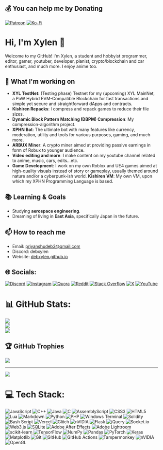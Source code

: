   ## 💰 You can help me by Donating
  [![Patreon](https://img.shields.io/badge/Patreon-F96854?style=for-the-badge&logo=patreon&logoColor=white)](https://patreon.com/debxylen) [![Ko-Fi](https://img.shields.io/badge/Ko--fi-F16061?style=for-the-badge&logo=ko-fi&logoColor=white)](https://ko-fi.com/debxylen) 

# Hi, I'm Xylen 👋

Welcome to my GitHub! I'm Xylen, a student and hobbyist programmer, editor, gamer, youtuber, developer, pianist, crypto/blockchain and car enthusiast, and much more. I enjoy anime too.

## 🌱 What I'm working on
- **XYL TestNet**: (Testing phase) Testnet for my (upcoming) XYL MainNet, a PoW Hybrid EVM-Compatible Blockchain for fast transactions and simple yet secure and straightforward dApps and contracts.
- **Kishiren Repacks**: I compress and repack games to reduce their file sizes.
- **Dynamic Block Pattern Matching (DBPM) Compression**: My compression-algorithm project.
- **XPHN Bot**: The ultimate bot with many features like currency, moderation, utility and tools for various purposes, gaming, and much more.
- **ARBUX Miner**: A crypto miner aimed at providing passive earnings in form of Robux to younger audience.
- **Video editing and more**: I make content on my youtube channel related to anime, music, cars, edits...etc.
- **Game Development**: I work on my own Roblox and UE4 games aimed at high-quality visuals instead of story or gameplay, usually themed around nature and/or a cyberpunk-ish world.
  **Kishiren VM**: My own VM, upon which my XPHN Programming Language is based.

## 📚 Learning & Goals
- Studying **aerospace engineering**.
- Dreaming of living in **East Asia**, specifically Japan in the future.

## 📫 How to reach me
- Email: [priyanshudeb3@gmail.com](mailto:priyanshudeb3@gmail.com)
- Discord: debxylen
- Website: [debxylen.github.io](https://debxylen.github.io)

## 🌐 Socials:
[![Discord](https://img.shields.io/badge/Discord-%237289DA.svg?logo=discord&logoColor=white)](https://discord.gg/https://discord.gg/PgBssnt5gJ) [![Instagram](https://img.shields.io/badge/Instagram-%23E4405F.svg?logo=Instagram&logoColor=white)](https://instagram.com/debxylen) [![Quora](https://img.shields.io/badge/Quora-%23B92B27.svg?logo=Quora&logoColor=white)](https://quora.com/profile/Xylen-7) [![Reddit](https://img.shields.io/badge/Reddit-%23FF4500.svg?logo=Reddit&logoColor=white)](https://reddit.com/user/PriyanshuDeb) [![Stack Overflow](https://img.shields.io/badge/-Stackoverflow-FE7A16?logo=stack-overflow&logoColor=white)](https://stackoverflow.com/users/16740472) [![X](https://img.shields.io/badge/X-black.svg?logo=X&logoColor=white)](https://x.com/debxylen) [![YouTube](https://img.shields.io/badge/YouTube-%23FF0000.svg?logo=YouTube&logoColor=white)](https://youtube.com/@debxylen) 

# 📊 GitHub Stats:
![](https://github-readme-stats.vercel.app/api?username=debxylen&theme=dark&hide_border=false&include_all_commits=false&count_private=false)<br/>
![](https://github-readme-streak-stats.herokuapp.com/?user=debxylen&theme=dark&hide_border=false)<br/>
![](https://github-readme-stats.vercel.app/api/top-langs/?username=debxylen&theme=dark&hide_border=false&include_all_commits=false&count_private=false&layout=compact)

## 🏆 GitHub Trophies
![](https://github-profile-trophy.vercel.app/?username=debxylen&theme=tokyonight&no-frame=false&no-bg=false&margin-w=4)

---
[![](https://visitcount.itsvg.in/api?id=debxylen&icon=2&color=1)](https://visitcount.itsvg.in)

# 💻 Tech Stack:
![JavaScript](https://img.shields.io/badge/javascript-%23323330.svg?style=for-the-badge&logo=javascript&logoColor=%23F7DF1E) ![C++](https://img.shields.io/badge/c++-%2300599C.svg?style=for-the-badge&logo=c%2B%2B&logoColor=white) ![Java](https://img.shields.io/badge/java-%23ED8B00.svg?style=for-the-badge&logo=openjdk&logoColor=white) ![C](https://img.shields.io/badge/c-%2300599C.svg?style=for-the-badge&logo=c&logoColor=white) ![AssemblyScript](https://img.shields.io/badge/assembly%20script-%23000000.svg?style=for-the-badge&logo=assemblyscript&logoColor=white) ![CSS3](https://img.shields.io/badge/css3-%231572B6.svg?style=for-the-badge&logo=css3&logoColor=white) ![HTML5](https://img.shields.io/badge/html5-%23E34F26.svg?style=for-the-badge&logo=html5&logoColor=white) ![Lua](https://img.shields.io/badge/lua-%232C2D72.svg?style=for-the-badge&logo=lua&logoColor=white) ![Markdown](https://img.shields.io/badge/markdown-%23000000.svg?style=for-the-badge&logo=markdown&logoColor=white) ![Python](https://img.shields.io/badge/python-3670A0?style=for-the-badge&logo=python&logoColor=ffdd54) ![PHP](https://img.shields.io/badge/php-%23777BB4.svg?style=for-the-badge&logo=php&logoColor=white) ![Windows Terminal](https://img.shields.io/badge/Windows%20Terminal-%234D4D4D.svg?style=for-the-badge&logo=windows-terminal&logoColor=white) ![Solidity](https://img.shields.io/badge/Solidity-%23363636.svg?style=for-the-badge&logo=solidity&logoColor=white) ![Bash Script](https://img.shields.io/badge/bash_script-%23121011.svg?style=for-the-badge&logo=gnu-bash&logoColor=white) ![Vercel](https://img.shields.io/badge/vercel-%23000000.svg?style=for-the-badge&logo=vercel&logoColor=white) ![Glitch](https://img.shields.io/badge/glitch-%233333FF.svg?style=for-the-badge&logo=glitch&logoColor=white) ![nVIDIA](https://img.shields.io/badge/cuda-000000.svg?style=for-the-badge&logo=nVIDIA&logoColor=green) ![Flask](https://img.shields.io/badge/flask-%23000.svg?style=for-the-badge&logo=flask&logoColor=white) ![jQuery](https://img.shields.io/badge/jquery-%230769AD.svg?style=for-the-badge&logo=jquery&logoColor=white) ![Socket.io](https://img.shields.io/badge/Socket.io-black?style=for-the-badge&logo=socket.io&badgeColor=010101) ![Web3.js](https://img.shields.io/badge/web3.js-F16822?style=for-the-badge&logo=web3.js&logoColor=white) ![SQLite](https://img.shields.io/badge/sqlite-%2307405e.svg?style=for-the-badge&logo=sqlite&logoColor=white) ![Adobe After Effects](https://img.shields.io/badge/Adobe%20After%20Effects-9999FF.svg?style=for-the-badge&logo=Adobe%20After%20Effects&logoColor=white) ![Adobe Lightroom](https://img.shields.io/badge/Adobe%20Lightroom-31A8FF.svg?style=for-the-badge&logo=Adobe%20Lightroom&logoColor=white) ![scikit-learn](https://img.shields.io/badge/scikit--learn-%23F7931E.svg?style=for-the-badge&logo=scikit-learn&logoColor=white) ![TensorFlow](https://img.shields.io/badge/TensorFlow-%23FF6F00.svg?style=for-the-badge&logo=TensorFlow&logoColor=white) ![NumPy](https://img.shields.io/badge/numpy-%23013243.svg?style=for-the-badge&logo=numpy&logoColor=white) ![Pandas](https://img.shields.io/badge/pandas-%23150458.svg?style=for-the-badge&logo=pandas&logoColor=white) ![PyTorch](https://img.shields.io/badge/PyTorch-%23EE4C2C.svg?style=for-the-badge&logo=PyTorch&logoColor=white) ![Keras](https://img.shields.io/badge/Keras-%23D00000.svg?style=for-the-badge&logo=Keras&logoColor=white) ![Matplotlib](https://img.shields.io/badge/Matplotlib-%23ffffff.svg?style=for-the-badge&logo=Matplotlib&logoColor=black) ![Git](https://img.shields.io/badge/git-%23F05033.svg?style=for-the-badge&logo=git&logoColor=white) ![GitHub](https://img.shields.io/badge/github-%23121011.svg?style=for-the-badge&logo=github&logoColor=white) ![GitHub Actions](https://img.shields.io/badge/github%20actions-%232671E5.svg?style=for-the-badge&logo=githubactions&logoColor=white) ![Tampermonkey](https://img.shields.io/badge/tampermonkey-%2300485B.svg?style=for-the-badge&logo=tampermonkey&logoColor=white) ![nVIDIA](https://img.shields.io/badge/nVIDIA-%2376B900.svg?style=for-the-badge&logo=nVIDIA&logoColor=white) ![OpenGL](https://img.shields.io/badge/OpenGL-white?logo=OpenGL&style=for-the-badge)
  
<!-- Thanks to GPRM ( https://gprm.itsvg.in ) for the icon links or whatever those are -->
